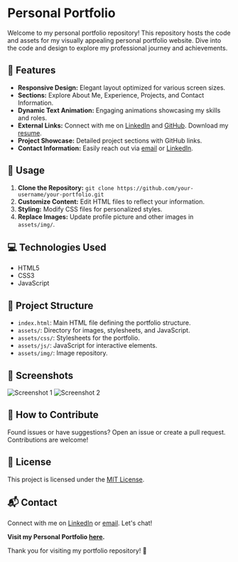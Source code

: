 # Personal Portfolio

Welcome to my personal portfolio repository! This repository hosts the code and assets for my visually appealing personal portfolio website. Dive into the code and design to explore my professional journey and achievements.

## 🌟 Features
- **Responsive Design:** Elegant layout optimized for various screen sizes.
- **Sections:** Explore About Me, Experience, Projects, and Contact Information.
- **Dynamic Text Animation:** Engaging animations showcasing my skills and roles.
- **External Links:** Connect with me on [LinkedIn](https://www.linkedin.com/in/your-linkedin-profile) and [GitHub](https://github.com/your-github-username). Download my [resume](./assets/resume/resume-yourname.pdf).
- **Project Showcase:** Detailed project sections with GitHub links.
- **Contact Information:** Easily reach out via [email](mailto:your-email@example.com) or [LinkedIn](https://www.linkedin.com/in/your-linkedin-profile).

## 🚀 Usage
1. **Clone the Repository:** `git clone https://github.com/your-username/your-portfolio.git`
2. **Customize Content:** Edit HTML files to reflect your information.
3. **Styling:** Modify CSS files for personalized styles.
4. **Replace Images:** Update profile picture and other images in `assets/img/`.

## 💻 Technologies Used
- HTML5
- CSS3
- JavaScript

## 📁 Project Structure
- `index.html`: Main HTML file defining the portfolio structure.
- `assets/`: Directory for images, stylesheets, and JavaScript.
- `assets/css/`: Stylesheets for the portfolio.
- `assets/js/`: JavaScript for interactive elements.
- `assets/img/`: Image repository.

## 📸 Screenshots
![Screenshot 1](./img/gif-Portfolio.gif)
![Screenshot 2](./screenshots/screenshot2.png)

## 🤝 How to Contribute
Found issues or have suggestions? Open an issue or create a pull request. Contributions are welcome!

## 📝 License
This project is licensed under the [MIT License](LICENSE).

## 📬 Contact
Connect with me on [LinkedIn](https://www.linkedin.com/in/your-linkedin-profile) or [email](mailto:your-email@example.com). Let's chat!

**Visit my Personal Portfolio [here](https://your-portfolio-url.com).**

Thank you for visiting my portfolio repository! 🚀
